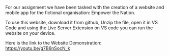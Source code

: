 For our assignment we have been tasked with the creation of a website and mobile app for the fictional organisation: Empower the Nation.

To use this website, download it from github, Unzip the file, open it in VS Code and using the Live Server Extension on VS code you can run the website on your device.

Here is the link to the Website Demonstration: https://youtu.be/g7B6nSocN_k
